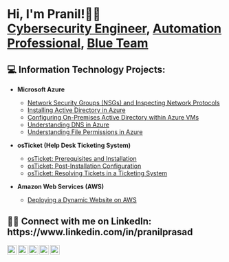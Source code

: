 <h1>Hi, I'm Pranil!👋🏽 <br/><a href="https://github.com/pranilprasad">Cybersecurity Engineer</a>, <a href="https://www.linkedin.com/in/pranilprasad">Automation Professional</a>, <a href="https://www.linkedin.com/in/pranilprasad">Blue Team</a></h1>

<h2>💻 Information Technology Projects:</h2>

- <b>Microsoft Azure</b>
  - [Network Security Groups (NSGs) and Inspecting Network Protocols](https://github.com/Pranilprasad/azure-network-protocols)
  - [Installing Active Directory in Azure](https://github.com/Pranilprasad/install-ad)
  - [Configuring On-Premises Active Directory within Azure VMs](https://github.com/Pranilprasad/configure-ad)
  - [Understanding DNS in Azure](https://github.com/Pranilprasad/intuition-dns)
  - [Understanding File Permissions in Azure](https://github.com/Pranilprasad/file-permissions)
    
- <b>osTicket (Help Desk Ticketing System)</b>
  - [osTicket: Prerequisites and Installation](https://github.com/Pranilprasad/osticket-prereqs)
  - [osTicket: Post-Installation Configuration](https://github.com/Pranilprasad/post-install-config)
  - [osTicket: Resolving Tickets in a Ticketing System](https://github.com/Pranilprasad/ticket-lifecycle)
 
- <b>Amazon Web Services (AWS)</b>
  - [Deploying a Dynamic Website on AWS](https://github.com/Pranilprasad/wordpress-website-aws)
<h2>🤳🏽 Connect with me on LinkedIn: https://www.linkedin.com/in/pranilprasad </h2>

[<img align="left" alt="Ernesto | LinkedIn" width="22px" src="https://cdn.jsdelivr.net/npm/simple-icons@v3/icons/linkedin.svg" />][linkedin]

[linkedin]: https://linkedin.com/in/ernestopantoja

[<img align="left" alt="JoshMadakor | YouTube" width="22px" src="https://cdn.jsdelivr.net/npm/simple-icons@v3/icons/youtube.svg" />][youtube]
[<img align="left" alt="JoshMadakor | Twitter" width="22px" src="https://cdn.jsdelivr.net/npm/simple-icons@v3/icons/twitter.svg" />][twitter]
[<img align="left" alt="JoshMadakor | LinkedIn" width="22px" src="https://cdn.jsdelivr.net/npm/simple-icons@v3/icons/linkedin.svg" />][linkedin]
[<img align="left" alt="JoshMadakor | Instagram" width="22px" src="https://cdn.jsdelivr.net/npm/simple-icons@v3/icons/instagram.svg" />][instagram]

[twitter]: https://twitter.com/joshmadakor
[youtube]: https://www.youtube.com/c/joshmadakor
[instagram]: https://www.instagram.com/joshmadakor/
[linkedin]: https://linkedin.com/in/joshmadakor

<!--
**joshmadakor1/joshmadakor1** is a ✨ _special_ ✨ repository because its `README.md` (this file) appears on your GitHub profile.

Here are some ideas to get you started:

- 🔭 I’m currently working on ...
- 🌱 I’m currently learning ...
- 👯 I’m looking to collaborate on ...
- 🤔 I’m looking for help with ...
- 💬 Ask me about ...
- 📫 How to reach me: ...
- 😄 Pronouns: ...
- ⚡ Fun fact: ...
-->
